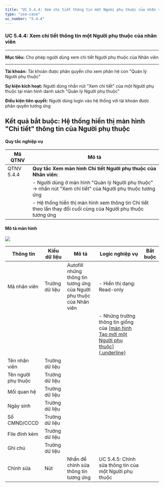```yaml
---
title: "UC 5.4.4: Xem chi tiết thông tin một Người phụ thuộc của nhân viên"
type: "use-case"
uc_number: "5.4.4"
---
```


### UC 5.4.4: Xem chi tiết thông tin một Người phụ thuộc của nhân viên

  -----------------------------------------------------------------------------------------------------------------------------------------
  **Mục tiêu:**               Cho phép người dùng xem chi tiết Người phụ thuộc của Nhân viên
  --------------------------- -------------------------------------------------------------------------------------------------------------
  **Tài khoản:**              Tài khoản được phân quyền cho xem phân hệ con "Quản lý Người phụ thuộc"

  **Sự kiện kích hoạt:**      Người dùng nhấn nút "Xem chi tiết" của một Người phụ thuộc tại màn hình danh sách "Quản lý Người phụ thuộc"

  **Điều kiện tiên quyết:**   Người dùng login vào hệ thống với tài khoản được phân quyền tương ứng

  **Kết quả bắt buộc:**       Hệ thống hiển thị màn hình "Chi tiết" thông tin của Người phụ thuộc
  -----------------------------------------------------------------------------------------------------------------------------------------

#### Quy tắc nghiệp vụ

| **Mã QTNV** | **Mô tả** |
| --- | --- |
| QTNV 5.4.4 | **Quy tắc Xem màn hình Chi tiết Người phụ thuộc của Nhân viên:** |
|  | - Người dùng ở màn hình "Quản lý Người phụ thuộc" -\> nhấn nút "Xem chi tiết" của Người phụ thuộc tương ứng |
|  | - Hệ thống hiển thị màn hình xem thông tin Chi tiết theo lần thay đổi cuối cùng của Người phụ thuộc tương ứng |

#### Mô tả màn hình

![](media/image130.png)

| **Thông tin** | **Kiểu dữ liệu** | **Mô tả** | **Logic nghiệp vụ** | **Bắt buộc** |
| --- | --- | --- | --- | --- |
| Mã nhân viên | Trường dữ liệu | Autofill những thông tin tương ứng của Người phụ thuộc của Nhân viên | \- Hiển thị dạng: Read-only |  |
|  |  |  | \- Những trường thông tin giống của [[màn hình Tạo mới một Người phụ thuộc]{.underline}](#uc-5.4.3-tạo-mới-một-người-phụ-thuộc-của-nhân-viên) |  |
| Tên nhân viên | Trường dữ liệu |  |  |  |
| Tên người phụ thuộc | Trường dữ liệu |  |  |  |
| Mối quan hệ | Trường dữ liệu |  |  |  |
| Ngày sinh | Trường dữ liệu |  |  |  |
| Số CMND/CCCD | Trường dữ liệu |  |  |  |
| File đính kèm | Trường dữ liệu |  |  |  |
| Ghi chú | Trường dữ liệu |  |  |  |
| Chỉnh sửa | Nút | Nhấn để chỉnh sửa thông tin tương ứng | UC 5.4.5: Chỉnh sửa thông tin của một Người phụ thuộc |  |
